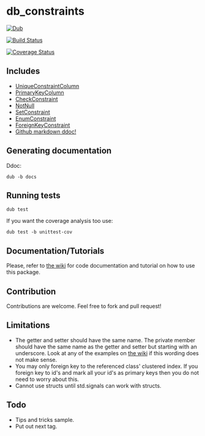 # db_constraints

[![Dub](https://img.shields.io/badge/dub-code.dlang.org-FF4081.svg)](http://code.dlang.org/packages/db_constraints)

[![Build Status](https://travis-ci.org/marmy28/db_constraints.svg)](https://travis-ci.org/marmy28/db_constraints)

[![Coverage Status](https://coveralls.io/repos/marmy28/db_constraints/badge.svg?branch=master&service=github)](https://coveralls.io/github/marmy28/db_constraints?branch=master)

## Includes

 + [UniqueConstraintColumn](https://github.com/marmy28/db_constraints/wiki/constraints#UniqueConstraintColumn)
 + [PrimaryKeyColumn](https://github.com/marmy28/db_constraints/wiki/constraints#PrimaryKeyColumn)
 + [CheckConstraint](https://github.com/marmy28/db_constraints/wiki/constraints#CheckConstraint)
 + [NotNull](https://github.com/marmy28/db_constraints/wiki/constraints#NotNull)
 + [SetConstraint](https://github.com/marmy28/db_constraints/wiki/constraints#SetConstraint)
 + [EnumConstraint](https://github.com/marmy28/db_constraints/wiki/constraints#EnumConstraint)
 + [ForeignKeyConstraint](https://github.com/marmy28/db_constraints/wiki/constraints#ForeignKeyConstraint)
 + [Github markdown ddoc!](https://github.com/marmy28/db_constraints/blob/master/github.ddoc)

## Generating documentation

Ddoc:

    dub -b docs

## Running tests

    dub test

If you want the coverage analysis too use:

    dub test -b unittest-cov

## Documentation/Tutorials

Please, refer to [the wiki](https://github.com/marmy28/db_constraints/wiki) for code documentation and tutorial on how to use this package.

## Contribution

Contributions are welcome. Feel free to fork and pull request!

## Limitations

 + The getter and setter should have the same name. The private member should have the same name as the getter and setter but starting with an underscore. Look at any of the examples on [the wiki](https://github.com/marmy28/db_constraints/wiki/examples_at_zetcode) if this wording does not make sense.
 + You may only foreign key to the referenced class' clustered index. If you foreign key to id's and mark all your id's as primary keys then you do not need to worry about this.
 + Cannot use structs until std.signals can work with structs.
 
## Todo

 + Tips and tricks sample.
 + Put out next tag.
